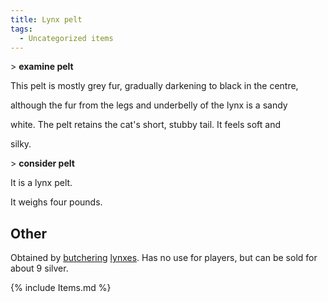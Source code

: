 ```yaml
---
title: Lynx pelt
tags:
  - Uncategorized items
---
```

\> **examine pelt**

This pelt is mostly grey fur, gradually darkening to black in the
centre,

although the fur from the legs and underbelly of the lynx is a sandy

white. The pelt retains the cat's short, stubby tail. It feels soft and

silky.

\> **consider pelt**

It is a lynx pelt.

It weighs four pounds.

## Other

Obtained by [butchering](butcher "wikilink") [lynxes](lynx "wikilink").
Has no use for players, but can be sold for about 9 silver.

{% include Items.md %}
